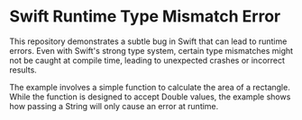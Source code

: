 # Swift Runtime Type Mismatch Error

This repository demonstrates a subtle bug in Swift that can lead to runtime errors.  Even with Swift's strong type system, certain type mismatches might not be caught at compile time, leading to unexpected crashes or incorrect results. 

The example involves a simple function to calculate the area of a rectangle. While the function is designed to accept Double values, the example shows how passing a String will only cause an error at runtime.